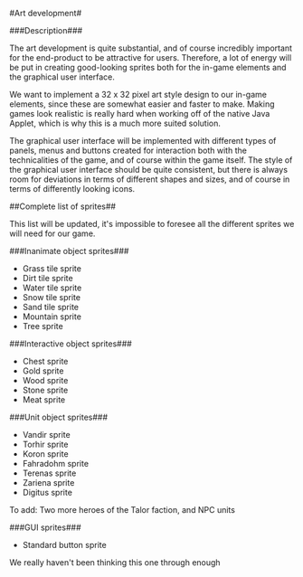 #Art development#

###Description###

The art development is quite substantial, and of course incredibly important for the end-product to be attractive for users. Therefore, a lot of energy will be put in creating good-looking sprites both for the in-game elements and the graphical user interface.

We want to implement a 32 x 32 pixel art style design to our in-game elements, since these are somewhat easier and faster to make. Making games look realistic is really hard when working off of the native Java Applet, which is why this is a much more suited solution.

The graphical user interface will be implemented with different types of panels, menus and buttons created for interaction both with the technicalities of the game, and of course within the game itself. The style of the graphical user interface should be quite consistent, but there is always room for deviations in terms of different shapes and sizes, and of course in terms of differently looking icons.

##Complete list of sprites##

This list will be updated, it's impossible to foresee all the different sprites we will need for our game.

###Inanimate object sprites###

- Grass tile sprite
- Dirt tile sprite
- Water tile sprite
- Snow tile sprite
- Sand tile sprite
- Mountain sprite
- Tree sprite

###Interactive object sprites###

- Chest sprite
- Gold sprite
- Wood sprite
- Stone sprite
- Meat sprite

###Unit object sprites###

- Vandir sprite
- Torhir sprite
- Koron sprite
- Fahradohm sprite
- Terenas sprite
- Zariena sprite
- Digitus sprite

To add: Two more heroes of the Talor faction, and NPC units

###GUI sprites###

- Standard button sprite

We really haven't been thinking this one through enough
